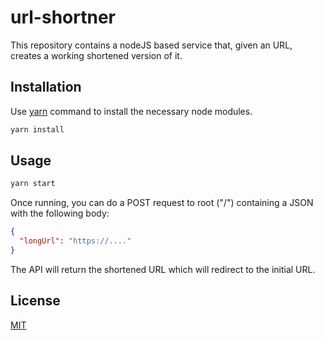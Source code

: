 # url-shortner

This repository contains a nodeJS based service that, given an URL, creates a working shortened version of it.

## Installation

Use [yarn](https://classic.yarnpkg.com/en/) command to install the necessary node modules.

```bash
yarn install
```

## Usage

```bash
yarn start
```

Once running, you can do a POST request to root ("/") containing a JSON with the following body:

```json
{
  "longUrl": "https://...."
}
```

The API will return the shortened URL which will redirect to the initial URL.

## License

[MIT](https://choosealicense.com/licenses/mit/)
